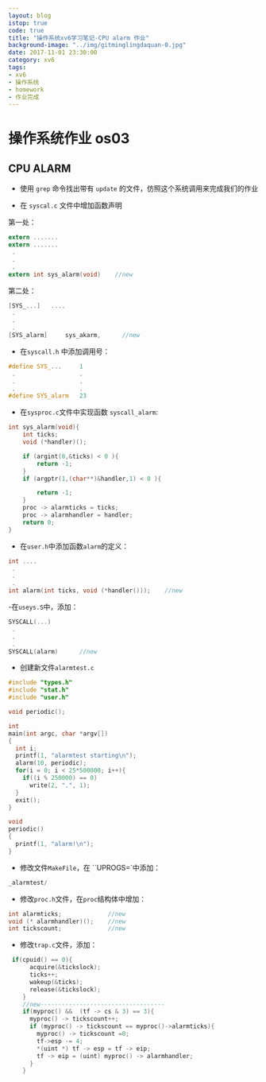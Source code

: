 ```yaml
---
layout: blog
istop: true
code: true
title: "操作系统xv6学习笔记-CPU alarm 作业"
background-image: "../img/gitminglingdaquan-0.jpg"
date: 2017-11-01 23:30:00
category: xv6
tags:
- xv6
- 操作系统
- homework
- 作业完成
---
```


# 操作系统作业 os03

## CPU ALARM    

- 使用 `grep` 命令找出带有 `update` 的文件，仿照这个系统调用来完成我们的作业

- 在 `syscal.c` 文件中增加函数声明

第一处：
```c
extern .......
extern .......
 .
 .
 .
extern int sys_alarm(void)    //new
```

第二处：
```c
[SYS_...]   ....
 .
 .
 .
[SYS_alarm]     sys_akarm,      //new
```

- 在`syscall.h` 中添加调用号：

```c
#define SYS_...     1
 .                  .
 .                  .
 .                  .
#define SYS_alarm   23
```

- 在`sysproc.c`文件中实现函数 `syscall_alarm`:

```c
int sys_alarm(void){
    int ticks;
    void (*handler)();

    if (argint(0,&ticks) < 0 ){
        return -1;
    }
    if (argptr(1,(char**)&handler,1) < 0 ){

        return -1;
    }
    proc -> alarmticks = ticks;
    proc -> alarmhandler = handler;
    return 0;
}
```

- 在`user.h`中添加函数`alarm`的定义：

```c
int ....
 .
 .
 .
int alarm(int ticks, void (*handler()));    //new
```

-在`useys.S`中，添加：

```c
SYSCALL(...)
 .
 .
 .
SYSCALL(alarm)      //new
```

- 创建新文件`alarmtest.c`

```c
#include "types.h"
#include "stat.h"
#include "user.h"

void periodic();

int
main(int argc, char *argv[])
{
  int i;
  printf(1, "alarmtest starting\n");
  alarm(10, periodic);
  for(i = 0; i < 25*500000; i++){
    if((i % 250000) == 0)
      write(2, ".", 1);
  }
  exit();
}

void
periodic()
{
  printf(1, "alarm!\n");
}
```

- 修改文件`MakeFile`，在 ``UPROGS=\`中添加：

```c
_alarmtest/
```

- 修改`proc.h`文件，在`proc`结构体中增加：

```c   
int alarmticks;             //new
void (* alarmhandler)();    //new
int tickscount;             //new
```

- 修改`trap.c`文件，添加：

```c
 if(cpuid() == 0){
      acquire(&tickslock);
      ticks++;
      wakeup(&ticks);
      release(&tickslock);
    }
    //new-----------------------------------
    if(myproc() &&  (tf -> cs & 3) == 3){
      myproc() -> tickscount++;
      if (myproc() -> tickscount == myproc()->alarmticks){
        myproc() -> tickscount =0;
        tf->esp -= 4;
        *(uint *) tf -> esp = tf -> eip;
        tf -> eip = (uint) myproc() -> alarmhandler;
      }
    }
```